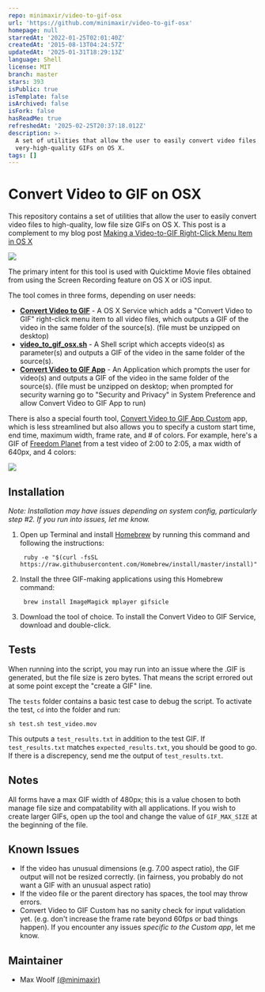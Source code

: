 ```yaml
---
repo: minimaxir/video-to-gif-osx
url: 'https://github.com/minimaxir/video-to-gif-osx'
homepage: null
starredAt: '2022-01-25T02:01:40Z'
createdAt: '2015-08-13T04:24:57Z'
updatedAt: '2025-01-31T18:29:13Z'
language: Shell
license: MIT
branch: master
stars: 393
isPublic: true
isTemplate: false
isArchived: false
isFork: false
hasReadMe: true
refreshedAt: '2025-02-25T20:37:18.012Z'
description: >-
  A set of utilities that allow the user to easily convert video files to
  very-high-quality GIFs on OS X.
tags: []
---
```


# Convert Video to GIF on OSX

This repository contains a set of utilities that allow the user to easily convert video files to high-quality, low file size GIFs on OS X. This post is a complement to my blog post [Making a Video-to-GIF Right-Click Menu Item in OS X](http://minimaxir.com/2015/08/gif-to-video-osx/)

![](http://minimaxir.com/img/video-to-gif-osx/convert_to_gif.gif)

The primary intent for this tool is used with Quicktime Movie files obtained from using the Screen Recording feature on OS X or iOS input.

The tool comes in three forms, depending on user needs:

* **[Convert Video to GIF](https://github.com/minimaxir/video-to-gif-osx/raw/master/Convert%20Video%20to%20GIF.zip)** - A OS X Service which adds a "Convert Video to GIF" right-click menu item to all video files, which outputs a GIF of the video in the same folder of the source(s). (file must be unzipped on desktop)
* **[video_to_gif_osx.sh](https://raw.githubusercontent.com/minimaxir/video-to-gif-osx/master/video_to_gif_osx.sh)** - A Shell script which accepts video(s) as parameter(s) and outputs a GIF of the video in the same folder of the source(s).
* **[Convert Video to GIF App](https://github.com/minimaxir/video-to-gif-osx/raw/master/Convert%20Video%20to%20GIF%20App.zip)** - An Application which prompts the user for video(s) and outputs a GIF of the video in the same folder of the source(s). (file must be unzipped on desktop; when prompted for security warning go to "Security and Privacy" in System Preference and allow Convert Video to GIF App to run)

There is also a special fourth tool, [Convert Video to GIF App Custom](https://github.com/minimaxir/video-to-gif-osx/raw/master/Convert%20Video%20to%20GIF%20App%20Custom.zip) app, which is less streamlined but also allows you to specify a custom start time, end time, maximum width, frame rate, and # of colors. For example, here's a GIF of [Freedom Planet](https://en.wikipedia.org/wiki/Freedom_Planet) from a test video of 2:00 to 2:05, a max width of 640px, and 4 colors:

![](http://i.imgur.com/ZSY6RM7.gif)

## Installation

*Note: Installation may have issues depending on system config, particularly step #2. If you run into issues, let me know.*

1. Open up Terminal and install [Homebrew](http://brew.sh) by running this command and following the instructions:

		ruby -e "$(curl -fsSL https://raw.githubusercontent.com/Homebrew/install/master/install)"
		
2. Install the three GIF-making applications using this Homebrew command:

		brew install ImageMagick mplayer gifsicle

3. Download the tool of choice. To install the Convert Video to GIF Service, download and double-click.

## Tests

When running into the script, you may run into an issue where the .GIF is generated, but the file size is zero bytes. That means the script errored out at some point except the "create a GIF" line.

The `tests` folder contains a basic test case to debug the script. To activate the test, `cd` into the folder and run:

	sh test.sh test_video.mov
	
This outputs a `test_results.txt` in addition to the test GIF. If `test_results.txt` matches `expected_results.txt`, you should be good to go. If there is a discrepency, send me the output of `test_results.txt`.

## Notes

All forms have a max GIF width of 480px; this is a value chosen to both manage file size and compatability with all applications. If you wish to create larger GIFs, open up the tool and change the value of `GIF_MAX_SIZE` at the beginning of the file.

## Known Issues

* If the video has unusual dimensions (e.g. 7.00 aspect ratio), the GIF output will not be resized correctly. (in fairness, you probably do not want a GIF with an unusual aspect ratio)
* If the video file or the parent directory has spaces, the tool may throw errors.
* Convert Video to GIF Custom has no sanity check for input validation yet. (e.g. don't increase the frame rate beyond 60fps or bad things happen). If you encounter any issues *specific to the Custom app*, let me know.

## Maintainer
* Max Woolf [(@minimaxir)](http://minimaxir.com)
